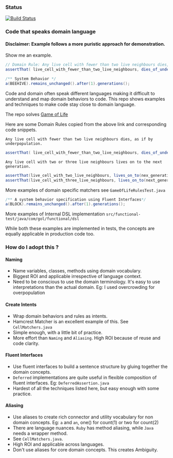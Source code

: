 ### Status
[![Build Status](https://api.travis-ci.org/codehackerr/JGoL.png)](https://api.travis-ci.org/codehackerr/JGoL.png)

### Code that speaks domain language

#### Disclaimer: Example follows a more puristic approach for demonstration.

Show me an example.

```java
// Domain Rule: Any live cell with fewer than two live neighbours dies, as if by underpopulation. 
assertThat( live_cell_with_fewer_than_two_live_neighbours, dies_of_underpopulation(next_generation));

/** System Behavior */
a(BEEHIVE).remains_unchanged().after(1).generations();
```

Code and domain often speak different languages making it difficult to understand and map domain behaviors to code.
This repo shows examples and techniques to make code stay close to domain language.



The repo solves [Game of Life](https://en.wikipedia.org/wiki/Conway%27s_Game_of_Life)

Here are some Domain Rules copied from the above link and corresponding code snippets.

`Any live cell with fewer than two live neighbours dies, as if by underpopulation.`
```java 
assertThat( live_cell_with_fewer_than_two_live_neighbours, dies_of_underpopulation(next_generation));
```
`Any live cell with two or three live neighbours lives on to the next generation.`
```java
assertThat(live_cell_with_two_live_neighbours, lives_on_to(nex_generation));
assertThat(live_cell_with_three_live_neighbours, lives_on_to(next_generation));
```

More examples of domain specific matchers see `GameOfLifeRulesTest.java`


```Java
/** A system behavior specification using Fluent Interfaces*/
a(BLOCK).remains_unchanged().after(1).generations();
```

More examples of Internal DSL implementation `src/functional-test/java/com/gol/functional/dsl`

While both these examples are implemented in tests, the concepts are equally applicable in production code too.

### How do I adopt this ?
#### Naming
- Name variables, classes, methods using domain vocabulary.
- Biggest ROI and applicable irrespective of language context.
- Need to be conscious to use the domain terminology. It's easy to use interpretations than the actual domain. Eg: I used overcrowding for overpopulation
#### Create Intents
- Wrap domain behaviors and rules as intents.
- Hamcrest Matcher is an excellent example of this. See `CellMatchers.java`
- Simple enough, with a little bit of practice.
- More effort than `Naming` and `Aliasing`. High ROI because of reuse and code clarity.
#### Fluent Interfaces
- Use fluent interfaces to build a sentence structure by gluing together the domain concepts.
- `Deferred` implementations are quite useful in flexible composition of fluent interfaces. Eg: `DeferredAssertion.java`
- Hardest of all the techniques listed here, but easy enough with some practice.
#### Aliasing
- Use aliases to create rich connector and utility vocabulary for non domain concepts. Eg: `a` and `an`, one() for count(1) or two for count(2)
- There are language nuances. `Ruby` has method aliasing, while `Java` needs a wrapper method. 
- See `CellMatchers.java`.
- High ROI and applicable across languages.
- Don't use aliases for core domain concepts. This creates Ambiguity.
